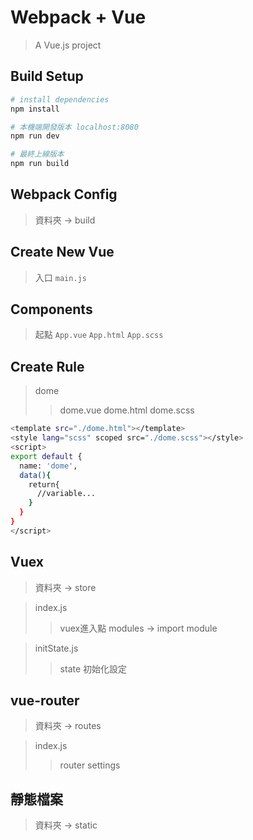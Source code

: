 # Webpack + Vue

> A Vue.js project

## Build Setup

``` bash
# install dependencies
npm install

# 本機端開發版本 localhost:8080
npm run dev

# 最終上線版本
npm run build
```
## Webpack Config
> 資料夾 -> build

## Create New Vue

> 入口
`main.js`

## Components

> 起點
`App.vue`
`App.html`
`App.scss`


## Create Rule
> dome
>> dome.vue
>> dome.html
>> dome.scss

```bash
<template src="./dome.html"></template>
<style lang="scss" scoped src="./dome.scss"></style>
<script>
export default {
  name: 'dome',
  data(){
    return{
      //variable...
    }
  }
}
</script>
```

## Vuex
> 資料夾 -> store

> index.js
>> vuex進入點
>> modules -> import module

> initState.js
>> state 初始化設定

## vue-router
> 資料夾 -> routes

> index.js
>> router settings

## 靜態檔案
> 資料夾 -> static
